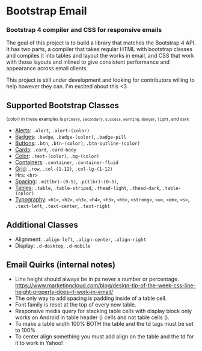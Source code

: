 # Bootstrap Email
### Bootstrap 4 compiler and CSS for responsive emails

The goal of this project is to build a library that matches the Bootstrap 4 API. It has two parts, a compiler that takes regular HTML with bootstrap classes and compiles it into tables and layout the works in email, and CSS that work with those layouts and inlined to give consistent performance and appearance across email clients.

This project is still under development and looking for contributors willing to help however they can. I'm excited about this <3

## Supported Bootstrap Classes
<small>(color) in these examples is `primary`, `secondary`, `success`, `warning`, `danger`, `light`, and `dark`</small>
- [Alerts](https://getbootstrap.com/docs/4.0/components/alerts/): `.alert`, `.alert-(color)`
- [Badges](https://getbootstrap.com/docs/4.0/components/badge/): `.badge`, `.badge-(color)`, `.badge-pill`
- [Buttons](https://getbootstrap.com/docs/4.0/components/buttons/): `.btn`, `.btn-(color)`, `.btn-outline-(color)`
- [Cards](https://getbootstrap.com/docs/4.0/components/card/): `.card`, `.card-body`
- [Color](https://getbootstrap.com/docs/4.0/utilities/colors/): `.text-(color)`, `.bg-(color)`
- [Containers](https://getbootstrap.com/docs/4.0/layout/overview/#containers): `.container`, `.container-fluid`
- [Grid](https://getbootstrap.com/docs/4.0/layout/grid/): `.row`, `.col-(1-12)`, `.col-lg-(1-12)`
- Hrs: `<hr>`
- [Spacing](https://getbootstrap.com/docs/4.0/utilities/spacing/): `.m(tlbr)-(0-5)`, `.p(tlbr)-(0-5)`,
- [Tables](https://getbootstrap.com/docs/4.0/content/tables/): `.table`, `.table-striped`, `.thead-light`, `.thead-dark`, `.table-(color)`
- [Typography](https://getbootstrap.com/docs/4.0/content/typography/): `<h1>`, `<h2>`, `<h3>`, `<h4>`, `<h5>`, `<h6>`, `<strong>`, `<u>`, `<em>`, `<s>`, `.text-left`, `.text-center`, `.text-right`

## Additional Classes
- Alignment: `.align-left`, `.align-center`, `.align-right`
- Display: `.d-desktop`, `.d-mobile`

## Email Quirks (internal notes)
- Line height should always be in px never a number or percentage. https://www.marketingcloud.com/blog/design-tip-of-the-week-css-line-height-property-does-it-work-in-email/
- The only way to add spacing is padding inside of a table cell.
- Font family is reset at the top of every new table.
- Responsive media query for stacking table cells with display block only works on Android in table header (<th>) cells and not table cells (<td>).
- To make a table width 100% BOTH the table and the td tags must be set to 100%
- To center align something you must add align on the table and the td for it to work in Yahoo!
